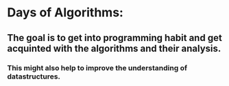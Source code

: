 # Days of Algorithms:

## The goal is to get into programming habit and get acquinted with the algorithms and their analysis.
### This might also help to improve the understanding of datastructures.